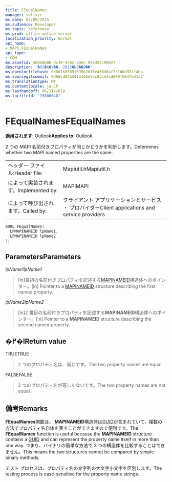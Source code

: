 ```yaml
---
title: FEqualNames
manager: soliver
ms.date: 03/09/2015
ms.audience: Developer
ms.topic: reference
ms.prod: office-online-server
localization_priority: Normal
api_name:
- MAPI.FEqualNames
api_type:
- COM
ms.assetid: 4dd58b0b-dc39-4782-a9ec-05e353c90927
description: '�ŏI�X�V��: 2015�N3��9��'
ms.openlocfilehash: 0d8d1b8509f699b20f6e436d8af2c1d0d97cf4ba
ms.sourcegitcommit: 9d60cd82b5413446e5bc8ace2cd689f683fb41a7
ms.translationtype: MT
ms.contentlocale: ja-JP
ms.lasthandoff: 06/11/2018
ms.locfileid: "19800048"
---
```

# <a name="fequalnames"></a><span data-ttu-id="be974-103">FEqualNames</span><span class="sxs-lookup"><span data-stu-id="be974-103">FEqualNames</span></span>

  
  
<span data-ttu-id="be974-104">**適用されます**: Outlook</span><span class="sxs-lookup"><span data-stu-id="be974-104">**Applies to**: Outlook</span></span> 
  
<span data-ttu-id="be974-105">2 つの MAPI 名前付きプロパティが同じかどうかを判断します。</span><span class="sxs-lookup"><span data-stu-id="be974-105">Determines whether two MAPI named properties are the same.</span></span> 
  
|||
|:-----|:-----|
|<span data-ttu-id="be974-106">ヘッダー ファイル:</span><span class="sxs-lookup"><span data-stu-id="be974-106">Header file:</span></span>  <br/> |<span data-ttu-id="be974-107">Mapiutil.h</span><span class="sxs-lookup"><span data-stu-id="be974-107">Mapiutil.h</span></span>  <br/> |
|<span data-ttu-id="be974-108">によって実装されます。</span><span class="sxs-lookup"><span data-stu-id="be974-108">Implemented by:</span></span>  <br/> |<span data-ttu-id="be974-109">MAPI</span><span class="sxs-lookup"><span data-stu-id="be974-109">MAPI</span></span>  <br/> |
|<span data-ttu-id="be974-110">によって呼び出されます。</span><span class="sxs-lookup"><span data-stu-id="be974-110">Called by:</span></span>  <br/> |<span data-ttu-id="be974-111">クライアント アプリケーションとサービス ・ プロバイダー</span><span class="sxs-lookup"><span data-stu-id="be974-111">Client applications and service providers</span></span>  <br/> |
   
```cpp
BOOL FEqualNames(
  LPMAPINAMEID lpName1,
  LPMAPINAMEID lpName2
);
```

## <a name="parameters"></a><span data-ttu-id="be974-112">Parameters</span><span class="sxs-lookup"><span data-stu-id="be974-112">Parameters</span></span>

 <span data-ttu-id="be974-113">_lpName1_</span><span class="sxs-lookup"><span data-stu-id="be974-113">_lpName1_</span></span>
  
> <span data-ttu-id="be974-114">[in]最初の名前付きプロパティを記述する[MAPINAMEID](mapinameid.md)構造体へのポインター。</span><span class="sxs-lookup"><span data-stu-id="be974-114">[in] Pointer to a [MAPINAMEID](mapinameid.md) structure describing the first named property.</span></span> 
    
 <span data-ttu-id="be974-115">_lpName2_</span><span class="sxs-lookup"><span data-stu-id="be974-115">_lpName2_</span></span>
  
> <span data-ttu-id="be974-116">[in]2 番目の名前付きプロパティを記述する**MAPINAMEID**構造体へのポインター。</span><span class="sxs-lookup"><span data-stu-id="be974-116">[in] Pointer to a **MAPINAMEID** structure describing the second named property.</span></span> 
    
## <a name="return-value"></a><span data-ttu-id="be974-117">�߂�l</span><span class="sxs-lookup"><span data-stu-id="be974-117">Return value</span></span>

<span data-ttu-id="be974-118">TRUE</span><span class="sxs-lookup"><span data-stu-id="be974-118">TRUE</span></span> 
  
> <span data-ttu-id="be974-119">2 つのプロパティ名は、同じです。</span><span class="sxs-lookup"><span data-stu-id="be974-119">The two property names are equal.</span></span> 
    
<span data-ttu-id="be974-120">FALSE</span><span class="sxs-lookup"><span data-stu-id="be974-120">FALSE</span></span> 
  
> <span data-ttu-id="be974-121">2 つのプロパティ名が等しくないです。</span><span class="sxs-lookup"><span data-stu-id="be974-121">The two property names are not equal.</span></span>
    
## <a name="remarks"></a><span data-ttu-id="be974-122">備考</span><span class="sxs-lookup"><span data-stu-id="be974-122">Remarks</span></span>

<span data-ttu-id="be974-123">**FEqualNames**関数は、 **MAPINAMEID**構造体は[GUID](guid.md)が含まれていて、複数の方法でプロパティ名自体を表すことができますので便利です。</span><span class="sxs-lookup"><span data-stu-id="be974-123">The **FEqualNames** function is useful because the **MAPINAMEID** structure contains a [GUID](guid.md) and can represent the property name itself in more than one way.</span></span> <span data-ttu-id="be974-124">つまり、バイナリの簡単な方法で 2 つの構造体を比較することはできません。</span><span class="sxs-lookup"><span data-stu-id="be974-124">This means the two structures cannot be compared by simple binary methods.</span></span> 
  
<span data-ttu-id="be974-125">テスト プロセスは、プロパティ名の文字列の大文字小文字を区別します。</span><span class="sxs-lookup"><span data-stu-id="be974-125">The testing process is case-sensitive for the property name strings.</span></span> 
  

